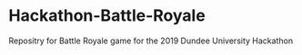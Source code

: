 # Hackathon-Battle-Royale
Repositry for Battle Royale game for the 2019 Dundee University Hackathon
